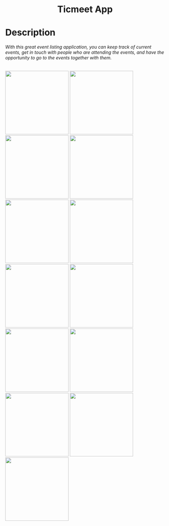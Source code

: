 <h1 align="center">
     Ticmeet App
</h1>

# Description
###### With this great event listing application, you can keep track of current events, get in touch with people who are attending the events, and have the opportunity to go to the events together with them.

<img width=200 src="https://user-images.githubusercontent.com/73075252/230754178-55c9b540-7f6d-4c3e-b823-ece6e63cd920.png">
<img width=200 src="https://user-images.githubusercontent.com/73075252/230754179-640e5f9a-8e7e-4b48-a742-19de9d7cc210.png">
<img width=200 src="https://user-images.githubusercontent.com/73075252/230754180-5afa00a5-280d-4b48-8917-69110f66a789.png">
<img width=200 src="https://user-images.githubusercontent.com/73075252/230754181-0b80e9c9-22a9-4777-ab3e-e3181336a59e.png">
<img width=200 src="https://user-images.githubusercontent.com/73075252/230754182-60bf2e88-892e-4588-be62-dcb20aaf9544.png">
<img width=200 src="https://user-images.githubusercontent.com/73075252/230754183-bbf2de50-856f-430d-942a-e67713590dce.png">
<img width=200 src="https://user-images.githubusercontent.com/73075252/230754170-19c74b64-a67e-4c1c-8811-3b6fff6508cf.png">
<img width=200 src="https://user-images.githubusercontent.com/73075252/230754171-b7df4a19-1946-4236-a7e2-6cc191a3f394.png">
<img width=200 src="https://user-images.githubusercontent.com/73075252/230754173-0887797f-7c8f-4e60-82ba-9e07d8a42de2.png">
<img width=200 src="https://user-images.githubusercontent.com/73075252/230754176-af8e4545-bcc4-4eaa-82b9-804fbaaa741d.png">
<img width=200 src="https://user-images.githubusercontent.com/73075252/230754184-68bb78e3-7087-49de-b74b-e6bf3aa60a49.png">
<img width=200 src="https://user-images.githubusercontent.com/73075252/230754185-970d96f0-d182-4e00-86e2-351315626247.png">
<img width=200 src="https://user-images.githubusercontent.com/73075252/230754186-15eca51e-7a35-4a93-95ed-eb4e97fbadb6.png">
